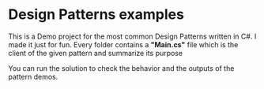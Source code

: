# Design Patterns examples
This is a Demo project for the most common Design Patterns written in C#. I made it just for fun.
Every folder contains a **"Main.cs"** file which is the client of the given pattern and summarize its purpose

You can run the solution to check the behavior and the outputs of the pattern demos.
